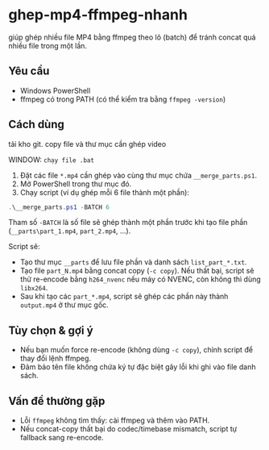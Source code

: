# ghep-mp4-ffmpeg-nhanh
giúp ghép nhiều file MP4 bằng ffmpeg theo lô (batch) để tránh concat quá nhiều file trong một lần.

## Yêu cầu
- Windows PowerShell
- ffmpeg có trong PATH (có thể kiểm tra bằng `ffmpeg -version`)

## Cách dùng

tải kho git. copy file và thư mục cần ghép video

WINDOW: `chạy file .bat`


1. Đặt các file `*.mp4` cần ghép vào cùng thư mục chứa `__merge_parts.ps1`.
2. Mở PowerShell trong thư mục đó.
3. Chạy script (ví dụ ghép mỗi 6 file thành một phần):

```powershell
.\__merge_parts.ps1 -BATCH 6
```

Tham số `-BATCH` là số file sẽ ghép thành một phần trước khi tạo file phần (`__parts\part_1.mp4`, `part_2.mp4`, ...).

Script sẽ:

- Tạo thư mục `__parts` để lưu file phần và danh sách `list_part_*.txt`.
- Tạo file `part_N.mp4` bằng concat copy (`-c copy`). Nếu thất bại, script sẽ thử re-encode bằng `h264_nvenc` nếu máy có NVENC, còn không thì dùng `libx264`.
- Sau khi tạo các `part_*.mp4`, script sẽ ghép các phần này thành `output.mp4` ở thư mục gốc.

## Tùy chọn & gợi ý

- Nếu bạn muốn force re-encode (không dùng `-c copy`), chỉnh script để thay đổi lệnh ffmpeg.
- Đảm bảo tên file không chứa ký tự đặc biệt gây lỗi khi ghi vào file danh sách.

## Vấn đề thường gặp

- Lỗi `ffmpeg` không tìm thấy: cài ffmpeg và thêm vào PATH.
- Nếu concat-copy thất bại do codec/timebase mismatch, script tự fallback sang re-encode.

